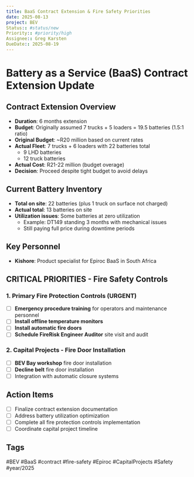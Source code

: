 ```yaml
---
title: BaaS Contract Extension & Fire Safety Priorities
date: 2025-08-13
project: BEV
Status:: #status/new
Priority:: #priority/high
Assignee:: Greg Karsten
DueDate:: 2025-08-19
---
```


# Battery as a Service (BaaS) Contract Extension Update

## Contract Extension Overview
- **Duration**: 6 months extension
- **Budget**: Originally assumed 7 trucks + 5 loaders = 19.5 batteries (1.5:1 ratio)
- **Original Budget**: ~R20 million based on current rates
- **Actual Fleet**: 7 trucks + 6 loaders with 22 batteries total
  - 9 LHD batteries
  - 12 truck batteries
- **Actual Cost**: R21-22 million (budget overage)
- **Decision**: Proceed despite tight budget to avoid delays

## Current Battery Inventory
- **Total on site**: 22 batteries (plus 1 truck on surface not charged)
- **Actual total**: 13 batteries on site
- **Utilization issues**: Some batteries at zero utilization
  - Example: DT149 standing 3 months with mechanical issues
  - Still paying full price during downtime periods

## Key Personnel
- **Kishore**: Product specialist for Epiroc BaaS in South Africa

## CRITICAL PRIORITIES - Fire Safety Controls

### 1. Primary Fire Protection Controls (URGENT)
- [ ] **Emergency procedure training** for operators and maintenance personnel
- [ ] **Install offline temperature monitors**
- [ ] **Install automatic fire doors**
- [ ] **Schedule FireRisk Engineer Auditor** site visit and audit

### 2. Capital Projects - Fire Door Installation
- [ ] **BEV Bay workshop** fire door installation
- [ ] **Decline belt** fire door installation
- [ ] Integration with automatic closure systems

## Action Items
- [ ] Finalize contract extension documentation
- [ ] Address battery utilization optimization
- [ ] Complete all fire protection controls implementation
- [ ] Coordinate capital project timeline

## Tags
#BEV #BaaS #contract #fire-safety #Epiroc #CapitalProjects #Safety #year/2025